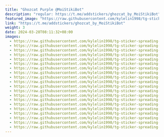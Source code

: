 ```yaml
---
title: "Ghozcat Purple @MoiStikiBot"
description: "regular: https://t.me/addstickers/ghozcat_by_MoiStikiBot"
featured_image: "https://raw.githubusercontent.com/kylelin1998/tg-sticker-spreading-worldwide-images/main/img/768c067c-5e4f-4dd0-93b6-48d1fe8138ac.jpg"
link: "https://t.me/addstickers/ghozcat_by_MoiStikiBot"
weight: 3
date: 2024-03-28T08:11:32+08:00
images:
  - https://raw.githubusercontent.com/kylelin1998/tg-sticker-spreading-worldwide-images/main/img/768c067c-5e4f-4dd0-93b6-48d1fe8138ac.jpg
  - https://raw.githubusercontent.com/kylelin1998/tg-sticker-spreading-worldwide-images/main/img/c022ee30-6a63-4354-88e2-e72e5591c06e.jpg
  - https://raw.githubusercontent.com/kylelin1998/tg-sticker-spreading-worldwide-images/main/img/fa56f6b1-bb60-4105-9acf-fa40934d390e.jpg
  - https://raw.githubusercontent.com/kylelin1998/tg-sticker-spreading-worldwide-images/main/img/2e96aad0-accc-4517-8e8b-f847d4b5fc56.jpg
  - https://raw.githubusercontent.com/kylelin1998/tg-sticker-spreading-worldwide-images/main/img/c1c5340a-40f2-4900-85ed-28380862e845.jpg
  - https://raw.githubusercontent.com/kylelin1998/tg-sticker-spreading-worldwide-images/main/img/05641484-d3a6-4a51-b13c-7f1fecc2c832.jpg
  - https://raw.githubusercontent.com/kylelin1998/tg-sticker-spreading-worldwide-images/main/img/742c19cf-cce8-4094-ac2b-0d211ec4e1c4.jpg
  - https://raw.githubusercontent.com/kylelin1998/tg-sticker-spreading-worldwide-images/main/img/19aed13f-0f27-4f55-af0b-07922e687a80.jpg
  - https://raw.githubusercontent.com/kylelin1998/tg-sticker-spreading-worldwide-images/main/img/0191be4e-332f-4542-9a50-1f64e3717bac.jpg
  - https://raw.githubusercontent.com/kylelin1998/tg-sticker-spreading-worldwide-images/main/img/018e982f-e04d-44bd-b98d-eb42cb7255a2.jpg
  - https://raw.githubusercontent.com/kylelin1998/tg-sticker-spreading-worldwide-images/main/img/906836b7-cd34-4e60-b6b2-fa53b1671f70.jpg
  - https://raw.githubusercontent.com/kylelin1998/tg-sticker-spreading-worldwide-images/main/img/4f123b33-d73f-4b18-b70b-e805a9b1145b.jpg
  - https://raw.githubusercontent.com/kylelin1998/tg-sticker-spreading-worldwide-images/main/img/6454cb25-29ae-4d9c-a8a5-8dfeccd72ec2.jpg
  - https://raw.githubusercontent.com/kylelin1998/tg-sticker-spreading-worldwide-images/main/img/56b23595-cdf0-4576-a0b3-2e949194cc25.jpg
  - https://raw.githubusercontent.com/kylelin1998/tg-sticker-spreading-worldwide-images/main/img/19edec86-b00c-4947-bda1-fea7c8e9d2c2.jpg
  - https://raw.githubusercontent.com/kylelin1998/tg-sticker-spreading-worldwide-images/main/img/668ee93e-30ed-44ea-bd95-b309f5f085e5.jpg
  - https://raw.githubusercontent.com/kylelin1998/tg-sticker-spreading-worldwide-images/main/img/b1e49f81-7cdf-4fdb-a6ca-2b55eccce84b.jpg
  - https://raw.githubusercontent.com/kylelin1998/tg-sticker-spreading-worldwide-images/main/img/8788e9d6-fcce-4db4-bf15-a8281d175271.jpg
  - https://raw.githubusercontent.com/kylelin1998/tg-sticker-spreading-worldwide-images/main/img/2dfc7e54-1f8a-477f-9b68-383d013a6e64.jpg
  - https://raw.githubusercontent.com/kylelin1998/tg-sticker-spreading-worldwide-images/main/img/4370cdf2-70e1-49e5-ab1c-56fe03361064.jpg
---
```

